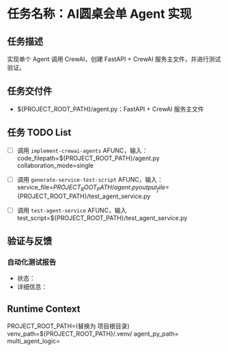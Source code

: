 # 任务名称：AI圆桌会单 Agent 实现

## 任务描述
实现单个 Agent 调用 CrewAI，创建 FastAPI + CrewAI 服务主文件，并进行测试验证。

## 任务交付件
- ${PROJECT_ROOT_PATH}/agent.py：FastAPI + CrewAI 服务主文件

## 任务 TODO List
- [ ] 调用 `implement-crewai-agents` AFUNC，输入：code_filepath=${PROJECT_ROOT_PATH}/agent.py collaboration_mode=single
- [ ] 调用 `generate-service-test-script` AFUNC，输入：service_file=${PROJECT_ROOT_PATH}/agent.py output_file=${PROJECT_ROOT_PATH}/test_agent_service.py
- [ ] 调用 `test-agent-service` AFUNC，输入 test_script=${PROJECT_ROOT_PATH}/test_agent_service.py


## 验证与反馈
### 自动化测试报告
- 状态：
- 详细信息：

## Runtime Context
PROJECT_ROOT_PATH=(替换为 项目根目录)
venv_path=${PROJECT_ROOT_PATH}/.venv/
agent_py_path=
multi_agent_logic=
